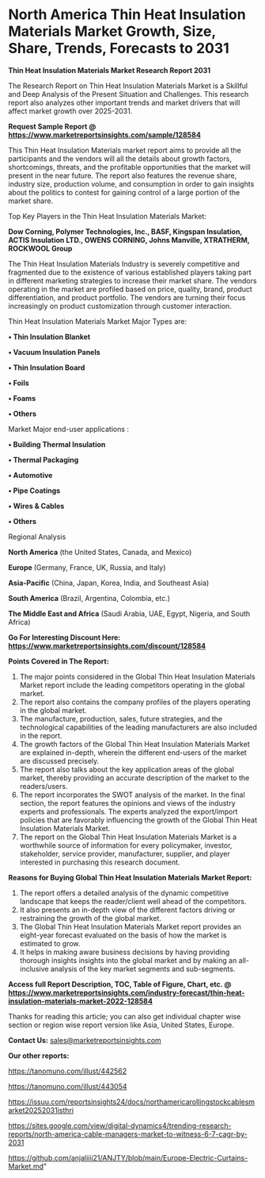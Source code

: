 # North America Thin Heat Insulation Materials Market Growth, Size, Share, Trends, Forecasts to 2031

<strong>Thin Heat Insulation Materials Market Research Report 2031</strong>

The Research Report on Thin Heat Insulation Materials Market is a Skillful and Deep Analysis of the Present Situation and Challenges. This research report also analyzes other important trends and market drivers that will affect market growth over 2025-2031.

<strong>Request Sample Report @ <a href=https://www.marketreportsinsights.com/sample/128584>https://www.marketreportsinsights.com/sample/128584</a></strong>

This Thin Heat Insulation Materials market report aims to provide all the participants and the vendors will all the details about growth factors, shortcomings, threats, and the profitable opportunities that the market will present in the near future. The report also features the revenue share, industry size, production volume, and consumption in order to gain insights about the politics to contest for gaining control of a large portion of the market share.

Top Key Players in the Thin Heat Insulation Materials Market:

<strong>Dow Corning, Polymer Technologies, Inc., BASF, Kingspan Insulation, ACTIS Insulation LTD., OWENS CORNING, Johns Manville, XTRATHERM, ROCKWOOL Group</strong>

The Thin Heat Insulation Materials Industry is severely competitive and fragmented due to the existence of various established players taking part in different marketing strategies to increase their market share. The vendors operating in the market are profiled based on price, quality, brand, product differentiation, and product portfolio. The vendors are turning their focus increasingly on product customization through customer interaction.

Thin Heat Insulation Materials Market Major Types are:

<strong>• Thin Insulation Blanket

• Vacuum Insulation Panels

• Thin Insulation Board

• Foils

• Foams

• Others</strong>

Market Major end-user applications :

<strong>• Building Thermal Insulation

• Thermal Packaging

• Automotive

• Pipe Coatings

• Wires & Cables

• Others</strong>

Regional Analysis

</u><strong><b>North America</b></strong> (the United States, Canada, and Mexico)

<strong><b>Europe </b></strong>(Germany, France, UK, Russia, and Italy)

<strong><b>Asia-Pacific</b></strong> (China, Japan, Korea, India, and Southeast Asia)

<strong><b>South America</b></strong> (Brazil, Argentina, Colombia, etc.)

<strong><b>The Middle East and Africa</b></strong> (Saudi Arabia, UAE, Egypt, Nigeria, and South Africa)

<strong>Go For Interesting Discount Here: <a href=https://www.marketreportsinsights.com/discount/128584>https://www.marketreportsinsights.com/discount/128584</a></strong>

<strong>Points Covered in The Report:</strong>
<ol>
  <li>The major points considered in the Global Thin Heat Insulation Materials Market report include the leading competitors operating in the global market.</li>
  <li>The report also contains the company profiles of the players operating in the global market.</li>
  <li>The manufacture, production, sales, future strategies, and the technological capabilities of the leading manufacturers are also included in the report.</li>
  <li>The growth factors of the Global Thin Heat Insulation Materials Market are explained in-depth, wherein the different end-users of the market are discussed precisely.</li>
  <li>The report also talks about the key application areas of the global market, thereby providing an accurate description of the market to the readers/users.</li>
  <li>The report incorporates the SWOT analysis of the market. In the final section, the report features the opinions and views of the industry experts and professionals. The experts analyzed the export/import policies that are favorably influencing the growth of the Global Thin Heat Insulation Materials Market.</li>
  <li>The report on the Global Thin Heat Insulation Materials Market is a worthwhile source of information for every policymaker, investor, stakeholder, service provider, manufacturer, supplier, and player interested in purchasing this research document.</li>
</ol>
<strong>Reasons for Buying Global Thin Heat Insulation Materials Market Report:</strong>

<ol>
  <li>The report offers a detailed analysis of the dynamic competitive landscape that keeps the reader/client well ahead of the competitors.</li>
  <li>It also presents an in-depth view of the different factors driving or restraining the growth of the global market.</li>
  <li>The Global Thin Heat Insulation Materials Market report provides an eight-year forecast evaluated on the basis of how the market is estimated to grow.</li>
  <li>It helps in making aware business decisions by having providing thorough insights insights into the global market and by making an all-inclusive analysis of the key market segments and sub-segments.</li>
</ol>
<strong>Access full Report Description, TOC, Table of Figure, Chart, etc. @ <a href=https://www.marketreportsinsights.com/industry-forecast/thin-heat-insulation-materials-market-2022-128584>https://www.marketreportsinsights.com/industry-forecast/thin-heat-insulation-materials-market-2022-128584</a></strong>


Thanks for reading this article; you can also get individual chapter wise section or region wise report version like Asia, United States, Europe.

<strong>Contact Us:</strong>
sales@marketreportsinsights.com

<strong>Our other reports:</strong>

<a href=https://tanomuno.com/illust/442562>https://tanomuno.com/illust/442562</a>

<a href=https://tanomuno.com/illust/443054>https://tanomuno.com/illust/443054</a>

<a href=https://issuu.com/reportsinsights24/docs/northamericarollingstockcablesmarket20252031isthri>https://issuu.com/reportsinsights24/docs/northamericarollingstockcablesmarket20252031isthri</a>

<a href=https://sites.google.com/view/digital-dynamics4/trending-research-reports/north-america-cable-managers-market-to-witness-6-7-cagr-by-2031>https://sites.google.com/view/digital-dynamics4/trending-research-reports/north-america-cable-managers-market-to-witness-6-7-cagr-by-2031</a>

<a href=https://github.com/anjaliiii21/ANJTY/blob/main/Europe-Electric-Curtains-Market.md>https://github.com/anjaliiii21/ANJTY/blob/main/Europe-Electric-Curtains-Market.md</a>"
